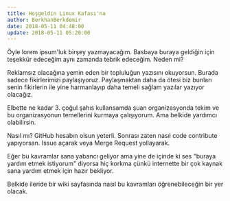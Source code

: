 ```yaml
---
title: Hoşgeldin Linux Kafası'na
author: BerkhanBerkdemir
date: 2018-05-11 04:48:00
update: 2018-05-11 05:20:00
---
```


Öyle lorem ipsum'luk birşey yazmayacağım. Basbaya buraya geldiğin için teşekkür edeceğim aynı zamanda tebrik edeceğim. Neden mi?

Reklamsız olacağına yemin eden bir topluluğun yazısını okuyorsun. Burada sadece fikirlerimizi paylaşıyoruz. Paylaşmaktan daha da ötesi biz bunları senin fikirlerin ile yine harmanlayıp daha temeli sağlam yazılar yazıyor olacağız.

Elbette ne kadar 3. çoğul şahıs kullansamda şuan organizasyonda tekim ve bu organizasyonun temellerini kurmaya çalışıyorum. Ama belkide yardımcı olabilirsin.

Nasıl mı? GitHub hesabın olsun yeterli. Sonrası zaten nasıl code contribute yapıyorsan. Issue açarak veya Merge Request yollayarak.

Eğer bu kavramlar sana yabancı geliyor ama yine de içinde ki ses "buraya yardım etmek istiyorum" diyorsa hiç korkma çünkü internette bir çok kaynak sana yardım etmek için hazır bekliyor.

Belkide ileride bir wiki sayfasında nasıl bu kavramları öğrenebileceğin bir yer olacak.
